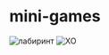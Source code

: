 # mini-games
![лабиринт](https://user-images.githubusercontent.com/125454029/223342029-2514dcc7-a121-48e6-ae38-71315072067d.png)
![XO](https://user-images.githubusercontent.com/125454029/223342012-41c5854e-2778-457b-8d02-3cc7eaddf0e1.png)
